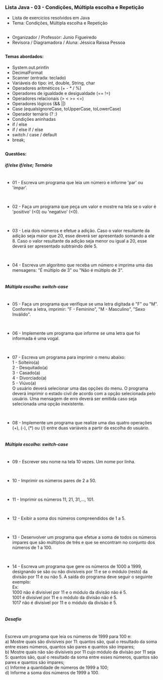 ### Lista Java - 03 - Condições, Múltipla escolha e Repetição

- Lista de exercícios resolvidos em Java
- Tema: Condições, Múltipla escolha e Repetição

##

- Organizador / Professor: Junio Figueiredo
- Revisora / Diagramadora / Aluna: Jéssica Raissa Pessoa

##

#### Temas abordados:

- System.out.println
- DecimalFormat
- Scanner (entrada: teclado)
- Variáveis do tipo: int, double, String, char
- Operadores aritméticos (+ - * / %)
- Operadores de igualdade e desigualdade (== !=)
- Operadores relacionais (> < >= <=)
- Operadores lógicos (&& ||)
- Case (equalsIgnoreCase, toUpperCase, toLowerCase)
- Operador ternário (? :)
- Condições aninhadas
- if / else
- if / else if / else
- switch / case / default
- break;

##

#### Questões:

##### if/else if/else; Ternário <br> <br>

- 01 - Escreva um programa que leia um número e informe 'par' ou 'ímpar'.

<br>

- 02 - Faça um programa que peça um valor e mostre na tela se o valor é 'positivo' (<0) ou 'negativo' (<0).

<br>

- 03 - Leia dois números e efetue a adição. Caso o valor resultante da adição seja maior que 20, esse deverá ser apresentado somando a ele 8. Caso o valor resultante da adição seja menor ou igual a 20, esse deverá ser apresentado subtraindo dele 5.

<br>

- 04 - Escreva um algoritmo que receba um número e imprima uma das mensagens: "É múltiplo de 3" ou "Não é múltiplo de 3".<br> <br>

##### Múltipla escolha: switch-case <br> <br>

- 05 - Faça um programa que verifique se uma letra digitada é "F" ou "M". Conforme a letra, imprimir: "F - Feminino", "M - Masculino", "Sexo Inválido".

<br>

- 06 - Implemente um programa que informe se uma letra que foi informada é uma vogal.

<br>

- 07 - Escreva um programa para imprimir o menu abaixo:
<br>1 - Solteiro(a)
<br>2 - Desquitado(a)
<br>3 - Casado(a)
<br>4 - Divorciado(a)
<br>5 - Viúvo(a)
<br>O usuário deverá selecionar uma das opções do menu. O programa deverá imprimir o estado civil de acordo com a opção selecionada pelo usuário. Uma mensagem de erro deverá ser emitida caso seja selecionada uma opção inexistente.

<br>

- 08 - Implemente um programa que realize uma das quatro operações (+), (-), (*) ou (/)
entre duas variáveis a partir da escolha do usuário.<br> <br>

##### Múltipla escolha: switch-case <br> <br>

- 09 - Escrever seu nome na tela 10 vezes. Um nome por linha.

<br>

- 10 - Imprimir os números pares de 2 a 50.

<br>

- 11 - Imprimir os números 11, 21, 31,..., 101.

<br>

- 12 - Exibir a soma dos números compreendidos de 1 a 5.

<br>

- 13 - Desenvolver um programa que efetue a soma de todos os números ímpares que são múltiplos de três e que se encontram no conjunto dos números de 1 a 100.

<br>

- 14 - Escreva um programa que gere os números de 1000 a 1999, designando se são ou não divisíveis por 11 e se o módulo (resto) da divisão por 11 é ou não 5. A saída do programa deve seguir o seguinte exemplo:
<br>Ex:
<br>1000 não é divisível por 11 e o módulo da divisão não é 5.
<br>1001 é divisível por 11 e o módulo da divisão não é 5.
<br>1017 não é divisível por 11 e o módulo da divisão é 5.<br> <br>

##### Desafio <br> <br>

Escreva um programa que leia os números de 1999 para 100 e:
<br>a) Mostre quais são divisíveis por 11: quantos são, qual o resultado da soma entre esses números, quantos são pares e quantos são ímpares;
<br>b) Mostre quais não são divisíveis por 11 cujo módulo da divisão por 11 seja 5: quantos são, qual o resultado da soma entre esses números, quantos são pares e quantos são ímpares;
<br>c) Informe a quantidade de números de 1999 a 100;
<br>d) Informe a soma dos números de 1999 a 100.
